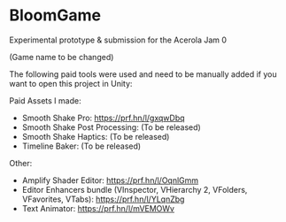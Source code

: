 # BloomGame
Experimental prototype & submission for the Acerola Jam 0 

(Game name to be changed)

The following paid tools were used and need to be manually added if you want to open this project in Unity:

Paid Assets I made:
- Smooth Shake Pro: https://prf.hn/l/gxqwDbq
- Smooth Shake Post Processing: (To be released)
- Smooth Shake Haptics: (To be released)
- Timeline Baker: (To be released)

Other:
- Amplify Shader Editor: https://prf.hn/l/OqnlGmm
- Editor Enhancers bundle (VInspector, VHierarchy 2, VFolders, VFavorites, VTabs): https://prf.hn/l/YLqnZbg
- Text Animator: https://prf.hn/l/mVEMOWv
